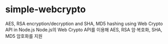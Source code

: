 # simple-webcrypto

AES, RSA encryption/decryption and SHA, MD5 hashing using Web Crypto API in Node.js
Node.js의 Web Crypto API를 이용해 AES, RSA 암·복호화, SHA, MD5 암호화를 지원
